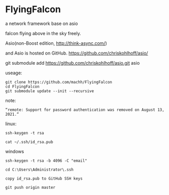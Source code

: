 # FlyingFalcon

a network framework base on asio
 
falcon flying above in the sky freely.


Asio(non-Boost edition, http://think-async.com/)

and Asio is hosted on GitHub.
https://github.com/chriskohlhoff/asio/

git submodule add https://github.com/chriskohlhoff/asio.git  asio

useage:

    
    git clone https://github.com/machh/FlyingFalcon
    cd FlyingFalcon
    git submodule update --init --recursive
   



note:
    
    “remote: Support for password authentication was removed on August 13, 2021.“


linux:

    ssh-keygen -t rsa
    
    cat ~/.ssh/id_rsa.pub   

windows    

    ssh-keygen -t rsa -b 4096 -C "email"
    
    cd C:\Users\Administrator\.ssh
    
    copy id_rsa.pub to GitHub SSH keys
    
    git push origin master



